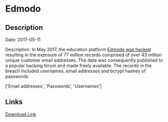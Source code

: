 # Edmodo

## Description

Date: 2017-05-11

Description:
In May 2017, the education platform <a href="https://motherboard.vice.com/en_us/article/hacker-steals-millions-of-user-account-details-from-education-platform-edmodo" target="_blank" rel="noopener">Edmodo was hacked</a> resulting in the exposure of 77 million records comprised of over 43 million unique customer email addresses. The data was consequently published to a popular hacking forum and made freely available. The records in the breach included usernames, email addresses and bcrypt hashes of passwords.


['Email addresses', 'Passwords', 'Usernames']

## Links

[Download Link](https://link-to.net/1229997/413.4944438096841/dynamic/?r=aHR0cHM6Ly93d3cubWVkaWFmaXJlLmNvbS92aWV3Lzh4YUJRd053Z3J5NHE4ci9lZG1vZG8uY29tL2ZpbGU=)